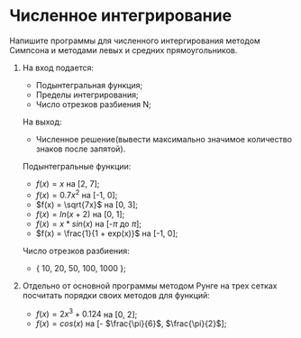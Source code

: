 # Численное интегрирование

Напишите программы для численного интергирования методом Симпсона и методами левых и средних прямоугольников.

1) На вход подается:

   + Подынтегральная функция;
   + Пределы интегрирования;
   + Число отрезков разбиения N;

   На выход:

   + Численное решение(вывести максимально значимое количество знаков после запятой). 

   Подынтегральные функции: 

   + $f(x) = x$ на [2, 7];
   + $f(x) = 0.7x^2$ на [-1, 0];
   + $f(x) = \sqrt{7x}$ на [0, 3];
   + $f(x) = ln(x + 2)$ на [0, 1];
   + $f(x) = x * sin(x)$ на [-$\pi$ до $\pi$];
   + $f(x) = \frac{1}{1 + exp(x)}$ на [-1, 0];

   Число отрезков разбиения: 

   + { 10, 20, 50, 100, 1000 };

2) Отдельно от основной программы методом Рунге на трех сетках посчитать порядки своих методов для функций:
    
   + $f(x) = 2x^3+0.124$ на [0, 2];
   + $f(x) = cos(x)$ на [- $\frac{\pi}{6}$, $\frac{\pi}{2}$];